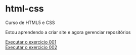 # html-css
 Curso de HTML5 e CSS

 Estou aprendendo a criar site e agora gerenciar repositórios

<a href="https://davidizicv.github.io/html-css/exercicios/ex001/index.html" target="_blank"> Executar o exercicio 001 </a>
<br>
<a href="https://davidizicv.github.io/html-css/exercicios/ex002/index.html" > Executar o exercicio 002 </a>
